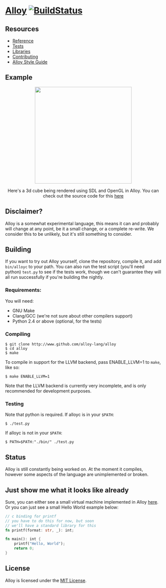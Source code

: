 # [Alloy](http://alloy-lang.org) [![BuildStatus](https://travis-ci.org/alloy-lang/alloy.svg?branch=master)](https://travis-ci.org/alloy-lang/alloy)

## Resources

* [Reference](/docs/REFERENCE.md)
* [Tests](/tests/)
* [Libraries](/lib/)
* [Contributing](/CONTRIBUTING.md)
* [Alloy Style Guide](/docs/STYLEGUIDE.md)

## Example
<p align="center">
<img src="http://alloy-lang.org/example.gif" width="312px" height="312px" />
</p>
<p align="center">
Here's a 3d cube being rendered using SDL and OpenGL in Alloy. You can
check out the source code for this <a href="https://www.github.com/alloy-lang/space-invaders">here</a>
</p>

## Disclaimer?
Alloy is a somewhat experimental language, this means it can and probably will 
change at any point, be it a small change, or a complete re-write. We consider
this to be unlikely, but it's still something to consider.

## Building
If you want to try out Alloy yourself, clone the repository, compile it, and add `bin/alloyc` to your path. You can
also run the test script (you'll need python) `test.py` to see if the tests work, though we can't guarantee they
will all run successfully if you're building the nightly.

### Requirements:
You will need:

* GNU Make
* Clang/GCC (we're not sure about other compilers support)
* Python 2.4 or above (optional, for the tests)

### Compiling

	$ git clone http://www.github.com/alloy-lang/alloy
	$ cd alloy
	$ make

To compile in support for the LLVM backend, pass ENABLE_LLVM=1 to `make`, like so:

	$ make ENABLE_LLVM=1

Note that the LLVM backend is currently very incomplete, and is only recommended for development purposes.

### Testing
Note that python is required.
If alloyc is in your `$PATH`:

	$ ./test.py

If alloyc is not in your `$PATH`:

	$ PATH=$PATH:"./bin/" ./test.py

## Status
Alloy is still constantly being worked on. At the moment it compiles,
however some aspects of the language are unimplemented or broken.

## Just show me what it looks like already
Sure, you can either see a small virtual machine implemented in Alloy [here](tests/vm.aly). 
Or you can just see a small Hello World example below:

```rust
// c binding for printf
// you have to do this for now, but soon
// we'll have a standard library for this
fn printf(format: str, _): int;

fn main(): int {
    printf("Hello, World");
    return 0;
}
```

## License
Alloy is licensed under the [MIT License](/LICENSE.md).

